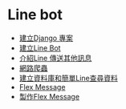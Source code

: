 # Line bot



<ul>
    <li><a href = "https://github.com/Eddie02582/Django-Linebot/tree/main/Day1">建立Django 專案</li>
    <li><a href = "https://github.com/Eddie02582/Django-Linebot/tree/main/Day2">建立Line Bot</li>
    <li><a href = "https://github.com/Eddie02582/Django-Linebot/tree/main/Day3">介紹Line 傳送其他訊息</li>
    <li><a href = "https://github.com/Eddie02582/Django-Linebot/tree/main/Day4">網路爬蟲</li>
    <li><a href = "https://github.com/Eddie02582/Django-Linebot/tree/main/Day5">建立資料庫和簡單Line查尋資料</li>
    <li><a href = "https://github.com/Eddie02582/Django-Linebot/tree/main/Day6">Flex Message</li> 
    <li><a href = "https://github.com/Eddie02582/Django-Linebot/tree/main/Day7">製作Flex Message</li>      
</ul>
